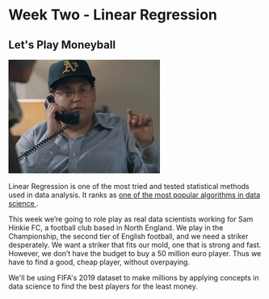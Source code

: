 # Week Two - Linear Regression
## Let's Play Moneyball

![alt text](images/moneyball.gif)

Linear Regression is one of the most tried and tested statistical methods 
used in data analysis. It ranks as <a href="https://builtin.com/data-science/tour-top-10-algorithms-machine-learning-newbies" target="_blank">
one of the most popular algorithms in data science </a>. 

This week we’re going to role play as real data scientists working for Sam Hinkie FC, a football club based in North England. We play in the Championship, the second tier of English football, and we need a striker desperately. We want a striker that fits our mold, one that is strong and fast. However, we don’t have the budget to buy a 50 million euro player. Thus we have to find a good, cheap player, without overpaying. 

We'll be using FIFA's 2019 dataset to make millions by applying concepts in data science to find the best players for the least money.
